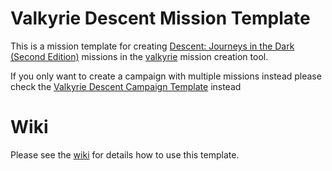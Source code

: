 # Valkyrie Descent Mission Template
This is a mission template for creating [Descent: Journeys in the Dark (Second Edition)](https://descent2e.fandom.com) missions in the [valkyrie](https://github.com/NPBruce/valkyrie/wiki) mission creation tool.

If you only want to create a campaign with multiple missions instead please check the [Valkyrie Descent Campaign Template](https://github.com/Quantumrunner/ValkyrieDescentCampaignTemplate) instead

# Wiki
Please see the [wiki](https://github.com/Quantumrunner/ValkyrieDescentMissionTemplate/wiki) for details how to use this template.
